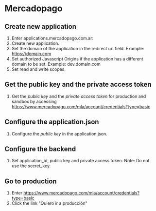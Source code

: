 # Mercadopago

## Create new application
1. Enter applications.mercadopago.com.ar:
2. Create new application.
3. Set the domain of the application in the redirect uri field. Example: https://domain.com
4. Set authorized Javascript Origins if the application has a different domain to be set. Example: dev.domain.com
5. Set read and write scopes.

## Get the public key and the private access token
1. Get the *public key* and the *private access token* for production and sandbox by accessing https://www.mercadopago.com/mla/account/credentials?type=basic

## Configure the application.json
1. Configure the *public key* in the application.json.

## Configure the backend
1. Set application_id, public key and private access token.
Note: Do not use the secret_key.

## Go to production
1. Enter https://www.mercadopago.com/mla/account/credentials?type=basic
2. Click the link "Quiero ir a producción"
